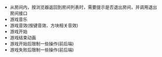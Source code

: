 - 从房间内，按浏览器返回到房间列表时，需要提示是否退出房间，并调用退出房间接口
- 游戏音乐
- 游戏音效(按键音效、方块相关音效)
- 游戏开始
- 游戏结束动画
- 游戏开始后限制一些操作(前后端)
- 游戏失败后限制一些操作(前后端)